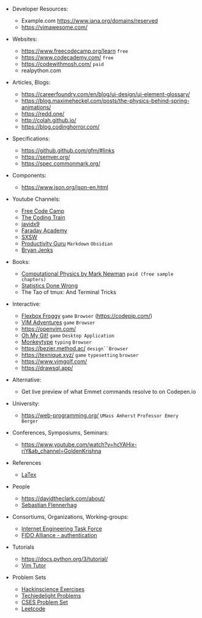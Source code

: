 <!-- contents pagination as document grows large, and introduction on how you can leverage the algorithm for relevant pickups by visiting these channels like on youtube instead of having it work against you-->

- Developer Resources:
  - Example.com https://www.iana.org/domains/reserved
  - https://vimawesome.com/

- Websites:
  - https://www.freecodecamp.org/learn `free`
  - https://www.codecademy.com/ `free`
  - https://codewithmosh.com/ `paid`
  - realpython.com

- Articles, Blogs:
  - https://careerfoundry.com/en/blog/ui-design/ui-element-glossary/
  - https://blog.maximeheckel.com/posts/the-physics-behind-spring-animations/
  - https://redd.one/
  - http://colah.github.io/
  - https://blog.codinghorror.com/

- Specifications:
  - https://github.github.com/gfm/#links
  - https://semver.org/
  - https://spec.commonmark.org/

- Components:
  - https://www.json.org/json-en.html 

- Youtube Channels:
  - [Free Code Camp](https://www.youtube.com/c/Freecodecamp)
  - [The Coding Train](https://www.youtube.com/c/TheCodingTrain)
  - [javidx9](https://www.youtube.com/c/javidx9)
  - [Faraday Academy](https://www.youtube.com/channel/UCxA99Yr6P_tZF9_BgtMGAWA)
  - [SXSW](https://www.youtube.com/c/SXSW/videos)
  - [Productivity Guru](https://www.youtube.com/c/ProductivityGuru/featured) `Markdown` `Obsidian`
  - [Bryan Jenks](https://www.youtube.com/channel/UCfhSB16X9MXhzSFe_H7XbHg)

- Books:
  - [Computational Physics by Mark Newman](http://www-personal.umich.edu/~mejn/cp/index.html) `paid (free sample chapters)`
  - [Statistics Done Wrong](https://www.statisticsdonewrong.com/)
  - The Tao of tmux: And Terminal Tricks

- Interactive:
  - [Flexbox Froggy](https://flexboxfroggy.com/) `game` `Browser` (https://codepip.com/)
  - [VIM Adventures](https://vim-adventures.com/) `game` `Browser`
  - https://openvim.com/
  - [Oh My Git!](https://ohmygit.org/) `game` `Desktop Application`
  - [Monkeytype](https://monkeytype.com/) `typing` `Browser`
  - https://bezier.method.ac/ `design``Browser`
  - https://texnique.xyz/ `game` `typesetting` `browser`
  - https://www.vimgolf.com/
  - https://drawsql.app/

- Alternative:
  - Get live preview of what Emmet commands resolve to on Codepen.io 

- University:
  - https://web-programming.org/ `UMass Amherst` `Professor Emery Berger`

- Conferences, Symposiums, Seminars:
  - https://www.youtube.com/watch?v=hcYAHix-riY&ab_channel=GoldenKrishna

- References
  - [LaTex](https://wch.github.io/latexsheet/latexsheet.pdf)

- People 
  - https://davidtheclark.com/about/
  - [Sebastian Flennerhag](http://flennerhag.com/)

- Consortiums, Organizations, Working-groups:
  - [Internet Engineering Task Force](https://www.ietf.org/)
  - [FIDO Alliance - authentication](https://fidoalliance.org/)

- Tutorials
  - https://docs.python.org/3/tutorial/
  - [Vim Tutor](http://www2.geog.ucl.ac.uk/~plewis/teaching/unix/vimtutor)

- Problem Sets
  - [Hackinscience Exercises](https://www.hackinscience.org/exercises/)
  - [Techiedelight Problems](https://www.techiedelight.com/data-structures-and-algorithms-problems/)
  - [CSES Problem Set](https://cses.fi/problemset/)
  - [Leetcode](https://leetcode.com/problemset/all/)



